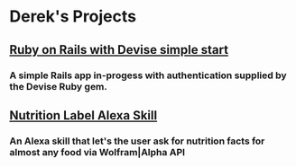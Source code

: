 # Derek's Projects

## [Ruby on Rails with Devise simple start](https://github.com/derek-cook/RailsPortfolioSample)
### A simple Rails app in-progess with authentication supplied by the Devise Ruby gem.

## [Nutrition Label Alexa Skill](https://github.com/derek-cook/NutritionLabel)
### An Alexa skill that let's the user ask for nutrition facts for almost any food via Wolfram|Alpha API

